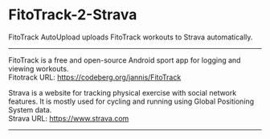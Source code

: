 # FitoTrack-2-Strava
FitoTrack AutoUpload uploads FitoTrack workouts to Strava automatically.

---

FitoTrack is a free and open-source Android sport app for logging and viewing workouts.   
Fitotrack URL: https://codeberg.org/jannis/FitoTrack

Strava is a website for tracking physical exercise with social network features. It is mostly used for cycling and running using Global Positioning System data.  
Strava URL: https://www.strava.com

---
